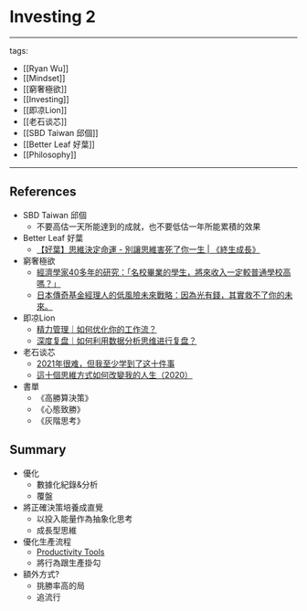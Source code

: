 # Investing 2

---
tags:
  - [[Ryan Wu]]
  - [[Mindset]]
  - [[窮奢極欲]]
  - [[Investing]]
  - [[即凉Lion]]
  - [[老石谈芯]]
  - [[SBD Taiwan 邱個]]
  - [[Better Leaf 好葉]]
  - [[Philosophy]]
---

## References
* SBD Taiwan 邱個
  * 不要高估一天所能達到的成就，也不要低估一年所能累積的效果
* Better Leaf 好葉
  * [【好葉】思維決定命運 - 別讓思維害死了你一生 | 《終生成長》](https://youtu.be/jbUJGkM4Ksk)
* 窮奢極欲
  * [經濟學家40多年的研究：「名校畢業的學生，將來收入一定較普通學校高嗎？」](https://www.youtube.com/watch?v=m-uZYwOCJdY)
  * [日本傳奇基金經理人的低風險未來戰略：因為光有錢，其實救不了你的未來。](https://www.youtube.com/watch?v=c7T41eCmmVk)
* 即凉Lion 
  * [精力管理｜如何优化你的工作流？](https://www.youtube.com/watch?v=8R_9cAvzDcU)
  * [深度复盘｜如何利用数据分析思维进行复盘？](https://www.youtube.com/watch?v=JmNNrJdUoKc)
* 老石谈芯
  * [2021年很难，但我至少学到了这十件事](https://www.youtube.com/watch?v=763kY8W9FAQ)
  * [這十個思維方式如何改變我的人生（2020）](https://www.youtube.com/watch?v=L0_Fh296Qx0)
* 書單
  * 《高勝算決策》
  * 《心態致勝》
  * 《灰階思考》

## Summary
* 優化
  * 數據化紀錄&分析
  * 覆盤
* 將正確決策培養成直覺
  * 以投入能量作為抽象化思考
  * 成長型思維
* 優化生產流程
  * [Productivity Tools](../Science/Technology/Productivity%20Tools.md)
  * 將行為跟生產掛勾
* 額外方式?
  * 挑勝率高的局
  * 追流行
